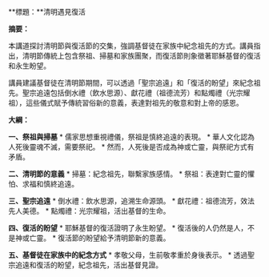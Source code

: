 **標題：**清明遇見復活

**摘要：**

本講道探討清明節與復活節的交集，強調基督徒在家族中紀念祖先的方式。講員指出，清明節傳統上包含祭祖、掃墓和家族團聚，而復活節則象徵著耶穌基督的復活和永生盼望。

講員建議基督徒在清明節期間，可以透過「聖宗追遠」和「復活的盼望」來紀念祖先。聖宗追遠包括倒水禮（飲水思源）、獻花禮（祖德流芳）和點燭禮（光宗耀祖），這些儀式賦予傳統習俗新的意義，表達對祖先的敬意和對上帝的感恩。

**大綱：**

**一、祭祖與掃墓**
    * 儒家思想重視禮儀，祭祖是慎終追遠的表現。
    * 華人文化認為人死後靈魂不滅，需要祭祀。
    * 然而，人死後是否成為神或亡靈，與祭祀方式有矛盾。

**二、清明節的意義**
    * 掃墓：紀念祖先，聯繫家族感情。
    * 祭祖：表達對亡靈的懼怕、求福和慎終追遠。

**三、聖宗追遠**
    * 倒水禮：飲水思源，追溯生命源頭。
    * 獻花禮：祖德流芳，效法先人美德。
    * 點燭禮：光宗耀祖，活出基督的生命。

**四、復活的盼望**
    * 耶穌基督的復活證明了永生盼望。
    * 復活後的人仍然是人，不是神或亡靈。
    * 復活節的盼望給予清明節新的意義。

**五、基督徒在家族中的紀念方式**
    * 孝敬父母，生前敬孝重於身後表示。
    * 透過聖宗追遠和復活的盼望，紀念祖先，活出基督見證。